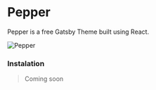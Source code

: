# Pepper
Pepper is a free Gatsby Theme built using React.

![Pepper](https://i.imgur.com/yXqzcgZ.png)
### Instalation 

> Coming soon
